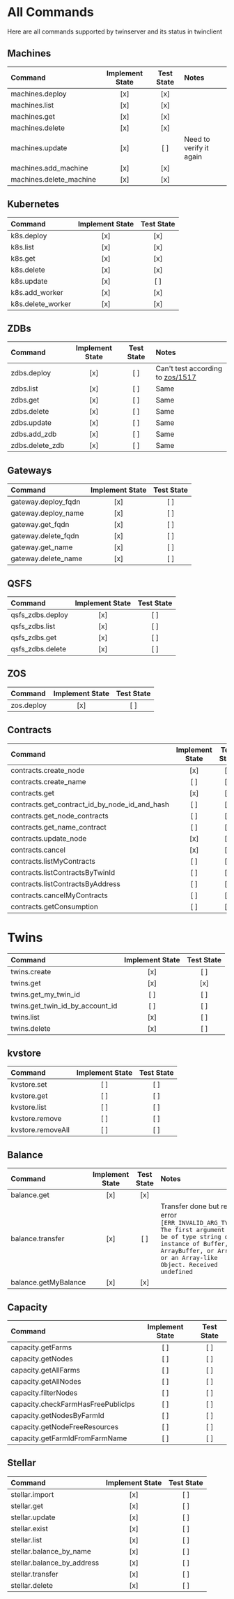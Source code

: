 # All Commands
Here are all commands supported by twinserver and its status in twinclient

## Machines

| Command                 | Implement State | Test State | Notes                   |
| :---------------------- | :-------------: | :--------: | :---------------------- |
| machines.deploy         |       [x]       |    [x]     |                         |
| machines.list           |       [x]       |    [x]     |                         |
| machines.get            |       [x]       |    [x]     |                         |
| machines.delete         |       [x]       |    [x]     |                         |
| machines.update         |       [x]       |    [ ]     | Need to verify it again |
| machines.add_machine    |       [x]       |    [x]     |                         |
| machines.delete_machine |       [x]       |    [x]     |                         |

## Kubernetes

| Command           | Implement State | Test State |
| :---------------- | :-------------: | :--------: |
| k8s.deploy        |       [x]       |    [x]     |
| k8s.list          |       [x]       |    [x]     |
| k8s.get           |       [x]       |    [x]     |
| k8s.delete        |       [x]       |    [x]     |
| k8s.update        |       [x]       |    [ ]     |
| k8s.add_worker    |       [x]       |    [x]     |
| k8s.delete_worker |       [x]       |    [x]     |

## ZDBs

| Command         | Implement State | Test State | Notes                                                                                |
| :-------------- | :-------------: | :--------: | :----------------------------------------------------------------------------------- |
| zdbs.deploy     |       [x]       |    [ ]     | Can't test according to [zos/1517](https://github.com/threefoldtech/zos/issues/1517) |
| zdbs.list       |       [x]       |    [ ]     | Same                                                                                 |
| zdbs.get        |       [x]       |    [ ]     | Same                                                                                 |
| zdbs.delete     |       [x]       |    [ ]     | Same                                                                                 |
| zdbs.update     |       [x]       |    [ ]     | Same                                                                                 |
| zdbs.add_zdb    |       [x]       |    [ ]     | Same                                                                                 |
| zdbs.delete_zdb |       [x]       |    [ ]     | Same                                                                                 |

## Gateways

| Command             | Implement State | Test State |
| :------------------ | :-------------: | :--------: |
| gateway.deploy_fqdn |       [x]       |    [ ]     |
| gateway.deploy_name |       [x]       |    [ ]     |
| gateway.get_fqdn    |       [x]       |    [ ]     |
| gateway.delete_fqdn |       [x]       |    [ ]     |
| gateway.get_name    |       [x]       |    [ ]     |
| gateway.delete_name |       [x]       |    [ ]     |

## QSFS

| Command          | Implement State | Test State |
| :--------------- | :-------------: | :--------: |
| qsfs_zdbs.deploy |       [x]       |    [ ]     |
| qsfs_zdbs.list   |       [x]       |    [ ]     |
| qsfs_zdbs.get    |       [x]       |    [ ]     |
| qsfs_zdbs.delete |       [x]       |    [ ]     |

## ZOS

| Command    | Implement State | Test State |
| :--------- | :-------------: | :--------: |
| zos.deploy |       [x]       |    [ ]     |

## Contracts

| Command                                       | Implement State | Test State |
| :-------------------------------------------- | :-------------: | :--------: |
| contracts.create_node                         |       [x]       |    [ ]     |
| contracts.create_name                         |       [ ]       |    [ ]     |
| contracts.get                                 |       [x]       |    [ ]     |
| contracts.get_contract_id_by_node_id_and_hash |       [ ]       |    [ ]     |
| contracts.get_node_contracts                  |       [ ]       |    [ ]     |
| contracts.get_name_contract                   |       [ ]       |    [ ]     |
| contracts.update_node                         |       [x]       |    [ ]     |
| contracts.cancel                              |       [x]       |    [ ]     |
| contracts.listMyContracts                     |       [ ]       |    [ ]     |
| contracts.listContractsByTwinId               |       [ ]       |    [ ]     |
| contracts.listContractsByAddress              |       [ ]       |    [ ]     |
| contracts.cancelMyContracts                   |       [ ]       |    [ ]     |
| contracts.getConsumption                      |       [ ]       |    [ ]     |

# Twins

| Command                         | Implement State | Test State |
| :------------------------------ | :-------------: | :--------: |
| twins.create                    |       [x]       |    [ ]     |
| twins.get                       |       [x]       |    [x]     |
| twins.get_my_twin_id            |       [ ]       |    [ ]     |
| twins.get_twin_id_by_account_id |       [ ]       |    [ ]     |
| twins.list                      |       [x]       |    [ ]     |
| twins.delete                    |       [x]       |    [ ]     |

## kvstore

| Command           | Implement State | Test State |
| :---------------- | :-------------: | :--------: |
| kvstore.set       |       [ ]       |    [ ]     |
| kvstore.get       |       [ ]       |    [ ]     |
| kvstore.list      |       [ ]       |    [ ]     |
| kvstore.remove    |       [ ]       |    [ ]     |
| kvstore.removeAll |       [ ]       |    [ ]     |

## Balance

| Command              | Implement State | Test State | Notes                                                                                                                                                                                          |
| :------------------- | :-------------: | :--------: | :--------------------------------------------------------------------------------------------------------------------------------------------------------------------------------------------- |
| balance.get          |       [x]       |    [x]     |                                                                                                                                                                                                |
| balance.transfer     |       [x]       |    [ ]     | Transfer done but return error `[ERR_INVALID_ARG_TYPE]: The first argument must be of type string or an instance of Buffer, ArrayBuffer, or Array or an Array-like Object. Received undefined` |
| balance.getMyBalance |       [x]       |    [x]     |                                                                                                                                                                                                |

## Capacity

| Command                            | Implement State | Test State |
| :--------------------------------- | :-------------: | :--------: |
| capacity.getFarms                  |       [ ]       |    [ ]     |
| capacity.getNodes                  |       [ ]       |    [ ]     |
| capacity.getAllFarms               |       [ ]       |    [ ]     |
| capacity.getAllNodes               |       [ ]       |    [ ]     |
| capacity.filterNodes               |       [ ]       |    [ ]     |
| capacity.checkFarmHasFreePublicIps |       [ ]       |    [ ]     |
| capacity.getNodesByFarmId          |       [ ]       |    [ ]     |
| capacity.getNodeFreeResources      |       [ ]       |    [ ]     |
| capacity.getFarmIdFromFarmName     |       [ ]       |    [ ]     |

## Stellar

| Command                    | Implement State | Test State |
| :------------------------- | :-------------: | :--------: |
| stellar.import             |       [x]       |    [ ]     |
| stellar.get                |       [x]       |    [ ]     |
| stellar.update             |       [x]       |    [ ]     |
| stellar.exist              |       [x]       |    [ ]     |
| stellar.list               |       [x]       |    [ ]     |
| stellar.balance_by_name    |       [x]       |    [ ]     |
| stellar.balance_by_address |       [x]       |    [ ]     |
| stellar.transfer           |       [x]       |    [ ]     |
| stellar.delete             |       [x]       |    [ ]     |
